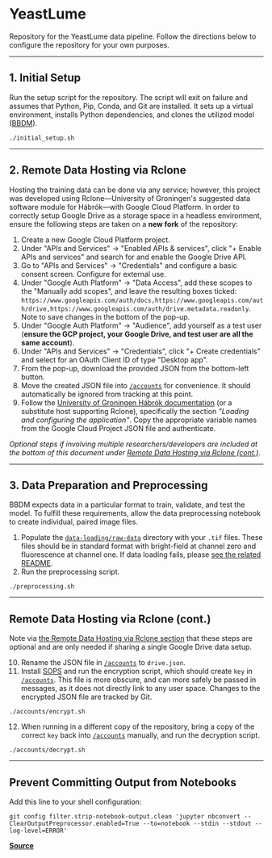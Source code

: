 # YeastLume
Repository for the YeastLume data pipeline. Follow the directions below to configure the repository for your own purposes.

---

## 1. Initial Setup
Run the setup script for the repository. The script will exit on failure and assumes that Python, Pip, Conda, and Git are installed. It sets up a virtual environment, installs Python dependencies, and clones the utilized model ([BBDM](https://github.com/xuekt98/BBDM)).
```shell
./initial_setup.sh
```

---

## 2. Remote Data Hosting via Rclone
Hosting the training data can be done via any service; however, this project was developed using Rclone—University of Groningen's suggested data software module for Hábrók—with Google Cloud Platform. In order to correctly setup Google Drive as a storage space in a headless environment, ensure the following steps are taken on a **new fork** of the repository:

1. Create a new Google Cloud Platform project.
2. Under "APIs and Services" → "Enabled APIs & services", click "+ Enable APIs and services" and search for and enable the Google Drive API.
3. Go to "APIs and Services" → "Credentials" and configure a basic consent screen. Configure for external use.
4. Under "Google Auth Platform" → "Data Access", add these scopes to the "Manually add scopes", and leave the resulting boxes ticked: `https://www.googleapis.com/auth/docs,https://www.googleapis.com/auth/drive,https://www.googleapis.com/auth/drive.metadata.readonly`. Note to save changes in the bottom of the pop-up.
5. Under "Google Auth Platform" → "Audience", add yourself as a test user (**ensure the GCP project, your Google Drive, and test user are all the same account**).
6. Under "APIs and Services" → "Credentials", click "+ Create credentials" and select for an OAuth Client ID of type "Desktop app".
7. From the pop-up, download the provided JSON from the bottom-left button.
8. Move the created JSON file into [`/accounts`](./accounts) for convenience. It should automatically be ignored from tracking at this point.
9. Follow the [University of Groningen Hábrók documentation](https://wiki.hpc.rug.nl/habrok/data_management/google_drive) (or a substitute host supporting Rclone), specifically the section *"Loading and configuring the application"*. Copy the appropriate variable names from the Google Cloud Project JSON file and authenticate.

*Optional steps if involving multiple researchers/developers are included at the bottom of this document under [Remote Data Hosting via Rclone (cont.)](#remote-data-hosting-via-rclone-cont)*.

---

## 3. Data Preparation and Preprocessing
BBDM expects data in a particular format to train, validate, and test the model. To fulfill these requirements, allow the data preprocessing notebook to create individual, paired image files.

1. Populate the [`data-loading/raw-data`](data-loading/raw-data) directory with your `.tif` files. These files should be in standard format with bright-field at channel zero and fluorescence at channel one. If data loading fails, please [see the related README](data-loading/README.md).
2. Run the preprocessing script.
```shell
./preprocessing.sh
```

---

## Remote Data Hosting via Rclone (cont.)

Note via [the Remote Data Hosting via Rclone section](#2-remote-data-hosting-via-rclone) that these steps are optional and are only needed if sharing a single Google Drive data setup.

10. Rename the JSON file in [`/accounts`](./accounts) to `drive.json`. 
11. Install [SOPS](https://getsops.io/docs/#download) and run the encryption script, which should create `key` in [`/accounts`](./accounts). This file is more obscure, and can more safely be passed in messages, as it does not directly link to any user space. Changes to the encrypted JSON file are tracked by Git.
```shell
./accounts/encrypt.sh
```
12. When running in a different copy of the repository, bring a copy of the correct `key` back into [`/accounts`](./accounts) manually, and run the decryption script.
```shell
./accounts/decrypt.sh
```

---

## Prevent Committing Output from Notebooks

Add this line to your shell configuration:
```shell
git config filter.strip-notebook-output.clean 'jupyter nbconvert --ClearOutputPreprocessor.enabled=True --to=notebook --stdin --stdout --log-level=ERROR'
```

**[Source](https://gist.github.com/33eyes/431e3d432f73371509d176d0dfb95b6e)**
